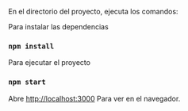 
En el directorio del proyecto, ejecuta los comandos:

Para instalar las dependencias
### `npm install`  

Para ejecutar el proyecto
### `npm start`


Abre [http://localhost:3000](http://localhost:3000) Para ver en el navegador.
